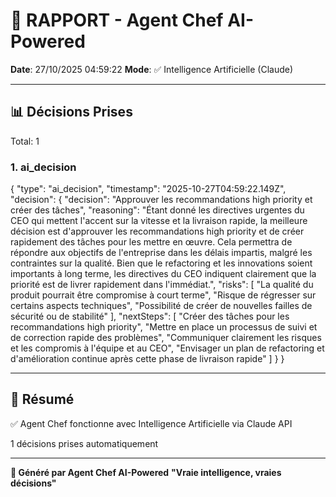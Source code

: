 # 🤖 RAPPORT - Agent Chef AI-Powered

**Date**: 27/10/2025 04:59:22
**Mode**: ✅ Intelligence Artificielle (Claude)

---

## 📊 Décisions Prises

Total: 1


### 1. ai_decision

{
  "type": "ai_decision",
  "timestamp": "2025-10-27T04:59:22.149Z",
  "decision": {
    "decision": "Approuver les recommandations high priority et créer des tâches",
    "reasoning": "Étant donné les directives urgentes du CEO qui mettent l'accent sur la vitesse et la livraison rapide, la meilleure décision est d'approuver les recommandations high priority et de créer rapidement des tâches pour les mettre en œuvre. Cela permettra de répondre aux objectifs de l'entreprise dans les délais impartis, malgré les contraintes sur la qualité. Bien que le refactoring et les innovations soient importants à long terme, les directives du CEO indiquent clairement que la priorité est de livrer rapidement dans l'immédiat.",
    "risks": [
      "La qualité du produit pourrait être compromise à court terme",
      "Risque de régresser sur certains aspects techniques",
      "Possibilité de créer de nouvelles failles de sécurité ou de stabilité"
    ],
    "nextSteps": [
      "Créer des tâches pour les recommandations high priority",
      "Mettre en place un processus de suivi et de correction rapide des problèmes",
      "Communiquer clairement les risques et les compromis à l'équipe et au CEO",
      "Envisager un plan de refactoring et d'amélioration continue après cette phase de livraison rapide"
    ]
  }
}


---

## 🎯 Résumé

✅ Agent Chef fonctionne avec Intelligence Artificielle via Claude API

1 décisions prises automatiquement

---

**🤖 Généré par Agent Chef AI-Powered**
**"Vraie intelligence, vraies décisions"**
